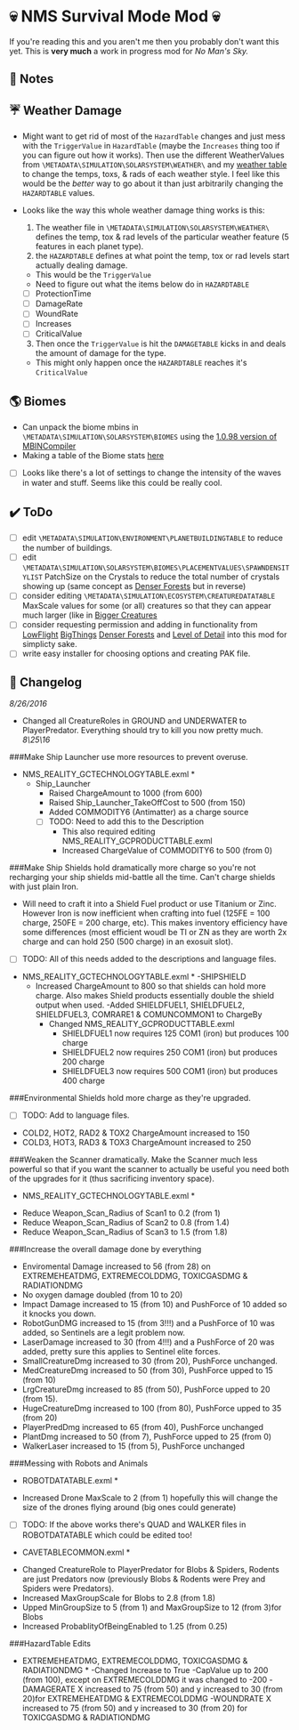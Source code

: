 :skull: NMS Survival Mode Mod :skull:
=====================
If you're reading this and you aren't me then you probably don't want this yet.  This is **very much** a work in progress mod for *No Man's Sky.*

:notebook: Notes
-----

## :umbrella: Weather Damage
- Might want to get rid of most of the `HazardTable` changes and just mess with the `TriggerValue` in `HazardTable` (maybe the `Increases` thing too if you can figure out how it works).  Then use the different WeatherValues from `\METADATA\SIMULATION\SOLARSYSTEM\WEATHER\` and my [weather table](https:\\drive.google.com\open?id=1uFutA2O6o5lY_qkIYukqoCL2Sp227v41eKzXbehU8B4) to change the temps, toxs, & rads of each weather style.  I feel like this would be the *better* way to go about it than just arbitrarily changing the `HAZARDTABLE` values. 

- Looks like the way this whole weather damage thing works is this:
  1. The weather file in `\METADATA\SIMULATION\SOLARSYSTEM\WEATHER\` defines the temp, tox & rad levels of the particular weather feature (5 features in each planet type).
  2. the `HAZARDTABLE` defines at what point the temp, tox or rad levels start actually dealing damage.
    - This would be the `TriggerValue`
	- Need to figure out what the items below do in `HAZARDTABLE`
	- [ ] ProtectionTime
	- [ ] DamageRate
	- [ ] WoundRate
	- [ ] Increases
	- [ ] CriticalValue
  3. Then once the `TriggerValue` is hit the `DAMAGETABLE` kicks in and deals the amount of damage for the type.
    - This might only happen once the `HAZARDTABLE` reaches it's `CriticalValue`

## :earth_americas:  Biomes
- Can unpack the biome mbins in `\METADATA\SIMULATION\SOLARSYSTEM\BIOMES` using the [1.0.98 version of MBINCompiler](https://ci.appveyor.com/project/emoose/mbincompiler/build/1.0.98-mqbltbva/artifacts) 
- Making a table of the Biome stats [here](https://docs.google.com/spreadsheets/d/1eTZg6Qh98Js6816mKw_83bQ-SxndrTyQ4oXe3vy_JBU/edit?usp=sharing)
- [ ] Looks like there's a lot of settings to change the intensity of the waves in water and stuff.  Seems like this could be really cool.

## :heavy_check_mark: ToDo
- [ ] edit `\METADATA\SIMULATION\ENVIRONMENT\PLANETBUILDINGTABLE` to reduce the number of buildings.  
- [ ] edit `\METADATA\SIMULATION\SOLARSYSTEM\BIOMES\PLACEMENTVALUES\SPAWNDENSITYLIST` PatchSize on the Crystals to reduce the total number of crystals showing up (same concept as [Denser Forests](http://nomansskymods.com/mods/denser-forests-packed/) but in reverse)  
- [ ] consider editing `\METADATA\SIMULATION\ECOSYSTEM\CREATUREDATATABLE` MaxScale values for some (or all) creatures so that they can appear much larger (like in [Bigger Creatures](http://nomansskymods.com/mods/bigger-creatures-packed/)  
- [ ] consider requesting permission and adding in functionality from [LowFlight](http://nomansskymods.com/mods/lowflight-by-hytek-packed/) [BigThings](http://nomansskymods.com/mods/bigthings/) [Denser Forests](http://nomansskymods.com/mods/denser-forests-packed/) and [Level of Detail](http://nomansskymods.com/mods/level-of-detail/) into this mod for simplicty sake.
- [ ] write easy installer for choosing options and creating PAK file.  

:memo: Changelog
---------
_8/26/2016_
- Changed all CreatureRoles in GROUND and UNDERWATER to PlayerPredator.  Everything should try to kill you now pretty much.
_8\25\16_

###Make Ship Launcher use more resources to prevent overuse.
* NMS_REALITY_GCTECHNOLOGYTABLE.exml *
  - Ship_Launcher
    - Raised ChargeAmount to 1000 (from 600)
    - Raised Ship_Launcher_TakeOffCost to 500 (from 150)
    - Added COMMODITY6 (Antimatter) as a charge source
    - [ ] TODO: Need to add this to the Description
      - This also required editing NMS_REALITY_GCPRODUCTTABLE.exml
	  - Increased ChargeValue of COMMODITY6 to 500 (from 0)
				
###Make Ship Shields hold dramatically more charge so you're not recharging your ship shields mid-battle all the time.  Can't charge shields with just plain Iron.
-  Will need to craft it into a Shield Fuel product or use Titanium or Zinc.  However Iron is now inefficient when crafting into fuel (125FE = 100 charge, 250FE = 200 charge, etc).	 This makes inventory efficiency have some differences (most efficient woudl be TI or ZN as they are worth 2x charge and can hold 250 (500 charge) in an exosuit slot).
- [ ] TODO: All of this needs added to the descriptions and language files.
* NMS_REALITY_GCTECHNOLOGYTABLE.exml *
-SHIPSHIELD
  - Increased ChargeAmount to 800 so that shields can hold more charge.  Also makes Shield products essentially double the shield output when used. 
  -Added SHIELDFUEL1, SHIELDFUEL2, SHIELDFUEL3, COMRARE1 & COMUNCOMMON1 to ChargeBy
    - Changed NMS_REALITY_GCPRODUCTTABLE.exml 
      - SHIELDFUEL1 now requires 125 COM1 (iron) but produces 100 charge
      - SHIELDFUEL2 now requires 250 COM1 (iron) but produces 200 charge
      - SHIELDFUEL3 now requires 500 COM1 (iron) but produces 400 charge
		
###Environmental Shields hold more charge as they're upgraded.
- [ ] TODO: Add to language files.	
- COLD2, HOT2, RAD2 & TOX2 ChargeAmount increased to 150
- COLD3, HOT3, RAD3 & TOX3 ChargeAmount increased to 250
	
###Weaken the Scanner dramatically.  Make the Scanner much less powerful so that if you want the scanner to actually be useful you need both of the upgrades for it (thus sacrificing inventory space).
* NMS_REALITY_GCTECHNOLOGYTABLE.exml *
- Reduce Weapon_Scan_Radius of Scan1 to 0.2 (from 1)
- Reduce Weapon_Scan_Radius of Scan2 to 0.8 (from 1.4)
- Reduce Weapon_Scan_Radius of Scan3 to 1.5 (from 1.8)
		
###Increase the overall damage done by everything
- Enviromental Damage increased to 56 (from 28) on EXTREMEHEATDMG, EXTREMECOLDDMG, TOXICGASDMG & RADIATIONDMG
- No oxygen damage doubled (from 10 to 20)
- Impact Damage increased to 15 (from 10) and PushForce of 10 added so it knocks you down.
- RobotGunDMG increased to 15 (from 3!!!) and a PushForce of 10 was added, so Sentinels are a legit problem now.
- LaserDamage increased to 30 (from 4!!!) and a PushForce of 20 was added, pretty sure this applies to Sentinel elite forces.
- SmallCreatureDmg increased to 30 (from 20), PushForce unchanged.
- MedCreatureDmg increased to 50 (from 30), PushForce upped to 15 (from 10)
- LrgCreatureDmg increased to 85 (from 50), PushForce upped to 20 (from 15).
- HugeCreatureDmg increased to 100 (from 80), PushForce upped to 35 (from 20)
- PlayerPredDmg increased to 65 (from 40), PushForce unchanged
- PlantDmg increased to 50 (from 7), PushForce upped to 25 (from 0)
- WalkerLaser increased to 15 (from 5), PushForce unchanged
	
###Messing with Robots and Animals
* ROBOTDATATABLE.exml *
- Increased Drone MaxScale to 2 (from 1) hopefully this will change the size of the drones flying around (big ones could generate)
- [ ] TODO: If the above works there's QUAD and WALKER files in ROBOTDATATABLE which could be edited too!
	
* CAVETABLECOMMON.exml *
- Changed CreatureRole to PlayerPredator for Blobs & Spiders, Rodents are just Predators now (previously Blobs & Rodents were Prey and Spiders were Predators).
- Increased MaxGroupScale for Blobs to 2.8 (from 1.8)
- Upped MinGroupSize to 5 (from 1) and MaxGroupSize to 12 (from 3)for Blobs
- Increased ProbablityOfBeingEnabled to 1.25 (from 0.25)
	
###HazardTable Edits
* EXTREMEHEATDMG, EXTREMECOLDDMG, TOXICGASDMG & RADIATIONDMG *
  -Changed Increase to True
  -CapValue up to 200 (from 100), except on EXTREMECOLDDMG it was changed to -200
  -DAMAGERATE X increased to 75 (from 50) and y increased to 30 (from 20)for EXTREMEHEATDMG & EXTREMECOLDDMG
  -WOUNDRATE X increased to 75 (from 50) and y increased to 30 (from 20) for TOXICGASDMG & RADIATIONDMG
	
		
